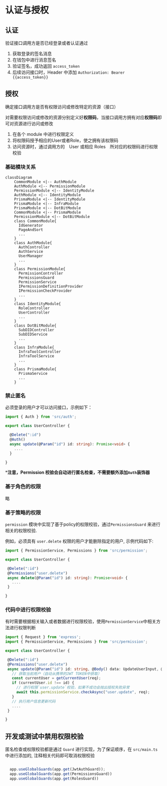 # 认证与授权

## 认证

验证接口调用方是否已经登录或者认证通过

1. 获取登录的签名消息
2. 在钱包中进行消息签名
3. 验证签名，成功返回 `access_token`
4. 后续访问接口时，Header 中添加 `Authorization: Bearer {{access_token}}`

## 授权

确定接口调用方是否有权限访问或修改特定的资源（接口）

对需要权限访问或修改的资源分别定义好**权限码**，当接口调用方拥有对应**权限码**即可对资源进行访问或修改

1. 在各个 module 中进行权限定义
2. 将权限码授予相应的User或者Role，使之拥有该权限码
3. 访问资源时，通过调用方的　User 或相应 Roles　所对应的权限码进行权限校验


### 基础模块关系
``` mermaid
classDiagram
    CommonModule <|-- AuthModule
    AuthModule <|-- PermissionModule
    PermissionModule <|-- IdentityModule
    AuthModule <|-- IdentityModule
    PrismaModule <|-- IdentityModule
    PrismaModule <|-- InfraModule
    PrismaModule <|-- DotBitModule
    CommonModule <|-- PrismaModule
    PermissionModule <|-- DotBitModule
    class CommonModule{
      IdGenerator
      PageAndSort
      ...
    }
    class AuthModule{
      AuthController
      AuthService
      UserManager
      ...
    }
    class PermissionModule{
      PermissionController
      PermissionsGuard
      PermissionService
      IPermissionDefinitionProvider
      IPermissionCheckProvider
      ...
    }
    class IdentityModule{
      RoleController
      UserController
      ...
    }
    class DotBitModule{
      SubDIDController
      SubDIDService
      ...
    }
    class InfraModule{
      InfraToolController
      InfraToolService
      ...
    }
    class PrismaModule{
      PrismaService
      ...
    }
```
### 禁止匿名
必须登录的用户才可以访问接口，示例如下：

``` ts
import { Auth } from 'src/auth';

export class UserController {

  @Delete(":id")
  @Auth()
  async update(@Param("id") id: string): Promise<void> {
    ....
  }

}

```

***注意，Permission 校验会自动进行匿名检查，不需要额外添加`Auth`装饰器**

### 基于角色的权限
略

### 基于策略的权限

 `permission` 模块中实现了基于policy的权限校验，通过`PermissionsGuard` 来进行相关的权限校验.

 例如，必须具有 `user.delete` 权限的用户才能删除指定的用户, 示例代码如下:

 ``` ts
import { PermissionService, Permissions } from 'src/permission';

export class UserController {

  @Delete(":id")
  @Permissions("user.delete")
  async delete(@Param("id") id: string): Promise<void> {
    ....
  }

}

 ```

 ### 代码中进行权限校验

 有时需要根据相关输入或者数据进行权限校验，使用`PermissionService`中相关方法进行权限判断

 ``` ts
import { Request } from 'express';
import { PermissionService, Permissions } from 'src/permission';

export class UserController {

  @Delete(":id")
  @Permissions("user.delete")
  async update(@Param("id") id: string, @Body() data: UpdateUserInput, @Inject(REQUEST) req: Request): Promise<void> {
    // 获取当前用户（自动从携带的JWT TOKEN中获取）
    const currentUser = getCurrentUser(req);
    if (currentUser.id !== id) {
      // 进行权限`user.update`校验，如果不成功会抛出授权失败异常
      await this.permissionService.checkAsync("user.update", req);
    }
    // 执行用户信息更新代码
    ....
  }

}

 ```

 ## 开发或测试中禁用权限校验

匿名检查或权限校验都是通过 `Guard` 进行实现，为了保证顺序，在 `src/main.ts` 中进行添加的, 注释相关代码即可取消权限校验

``` ts

  app.useGlobalGuards(app.get(JwtAuthGuard));
  app.useGlobalGuards(app.get(PermissionsGuard))
  app.useGlobalGuards(app.get(RolesGuard))

```
